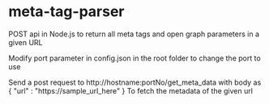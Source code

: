 # meta-tag-parser
POST api in Node.js to return all meta tags and open graph parameters in a given URL

Modify port parameter in config.json in the root folder to change the port to use

Send a post request to 
http://hostname:portNo/get_meta_data
with body as
{
    "url" :  "https://sample_url_here"
}
To fetch the metadata of the given url